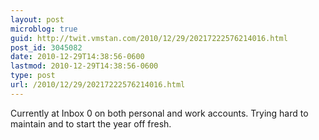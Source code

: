 ```yaml
---
layout: post
microblog: true
guid: http://twit.vmstan.com/2010/12/29/20217222576214016.html
post_id: 3045082
date: 2010-12-29T14:38:56-0600
lastmod: 2010-12-29T14:38:56-0600
type: post
url: /2010/12/29/20217222576214016.html
---
```

Currently at Inbox 0 on both personal and work accounts. Trying hard to maintain and to start the year off fresh.
